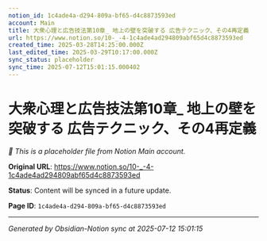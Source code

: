 ```yaml
---
notion_id: 1c4ade4a-d294-809a-bf65-d4c8873593ed
account: Main
title: 大衆心理と広告技法第10章_ 地上の壁を突破する 広告テクニック、その4再定義
url: https://www.notion.so/10-_-4-1c4ade4ad294809abf65d4c8873593ed
created_time: 2025-03-28T14:25:00.000Z
last_edited_time: 2025-03-29T10:17:00.000Z
sync_status: placeholder
sync_time: 2025-07-12T15:01:15.000402
---
```


# 大衆心理と広告技法第10章_ 地上の壁を突破する 広告テクニック、その4再定義

*🔄 This is a placeholder file from Notion Main account.*

**Original URL**: https://www.notion.so/10-_-4-1c4ade4ad294809abf65d4c8873593ed

**Status**: Content will be synced in a future update.

**Page ID**: `1c4ade4a-d294-809a-bf65-d4c8873593ed`

---

*Generated by Obsidian-Notion sync at 2025-07-12 15:01:15*
